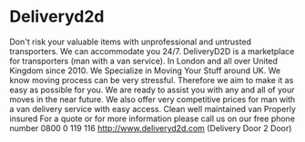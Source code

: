 # Deliveryd2d
Don't risk your valuable items with unprofessional and untrusted transporters. We can accommodate you 24/7.   DeliveryD2D is a marketplace for transporters (man with a van service). In London and all over United Kingdom since 2010.  We Specialize in Moving Your Stuff around UK. We know moving process can be very stressful. Therefore we aim to make it as easy as possible for you. We are ready to assist you with any and all of your moves in the near future. We also offer very competitive prices for man with a van delivery service with easy access. Clean well maintained van Properly insured For a quote or for more information please  call us on our free phone number 0800 0 119 116 http://www.deliveryd2d.com (Delivery Door 2 Door)
